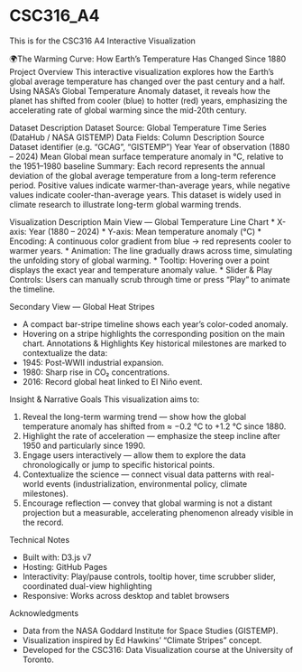 # CSC316_A4
This is for the CSC316 A4 Interactive Visualization

🌍The Warming Curve: How Earth’s Temperature Has Changed Since 1880
Project Overview
    This interactive visualization explores how the Earth’s global average temperature has changed over the past century and a half. Using NASA’s Global Temperature Anomaly dataset, it reveals how the planet has shifted from cooler (blue) to hotter (red) years, emphasizing the accelerating rate of global warming since the mid-20th century.

Dataset Description
Dataset Source: Global Temperature Time Series (DataHub / NASA GISTEMP)
Data Fields:
Column	Description
Source	Dataset identifier (e.g. “GCAG”, “GISTEMP”)
Year	Year of observation (1880 – 2024)
Mean	Global mean surface temperature anomaly in °C, relative to the 1951–1980 baseline
    Summary: Each record represents the annual deviation of the global average temperature from a long-term reference period. Positive values indicate warmer-than-average years, while negative values indicate cooler-than-average years. This dataset is widely used in climate research to illustrate long-term global warming trends.

Visualization Description
    Main View — Global Temperature Line Chart
    * X-axis: Year (1880 – 2024)
    * Y-axis: Mean temperature anomaly (°C)
    * Encoding: A continuous color gradient from blue → red represents cooler to warmer years.
    * Animation: The line gradually draws across time, simulating the unfolding story of global warming.
    * Tooltip: Hovering over a point displays the exact year and temperature anomaly value.
    * Slider & Play Controls: Users can manually scrub through time or press “Play” to animate the timeline.

Secondary View — Global Heat Stripes
* A compact bar-stripe timeline shows each year’s color-coded anomaly.
* Hovering on a stripe highlights the corresponding position on the main chart.
Annotations & Highlights
Key historical milestones are marked to contextualize the data:
* 1945: Post-WWII industrial expansion.
* 1980: Sharp rise in CO₂ concentrations.
* 2016: Record global heat linked to El Niño event.

Insight & Narrative Goals
This visualization aims to:
1. Reveal the long-term warming trend — show how the global temperature anomaly has shifted from ≈ −0.2 °C to +1.2 °C since 1880.
2. Highlight the rate of acceleration — emphasize the steep incline after 1950 and particularly since 1990.
3. Engage users interactively — allow them to explore the data chronologically or jump to specific historical points.
4. Contextualize the science — connect visual data patterns with real-world events (industrialization, environmental policy, climate milestones).
5. Encourage reflection — convey that global warming is not a distant projection but a measurable, accelerating phenomenon already visible in the record.

Technical Notes
* Built with: D3.js v7
* Hosting: GitHub Pages
* Interactivity: Play/pause controls, tooltip hover, time scrubber slider, coordinated dual-view highlighting
* Responsive: Works across desktop and tablet browsers

Acknowledgments
* Data from the NASA Goddard Institute for Space Studies (GISTEMP).
* Visualization inspired by Ed Hawkins’ “Climate Stripes” concept.
* Developed for the CSC316: Data Visualization course at the University of Toronto.
